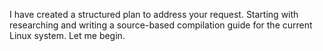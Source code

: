 I have created a structured plan to address your request. Starting with researching and writing a source-based compilation guide for the current Linux system. Let me begin.

